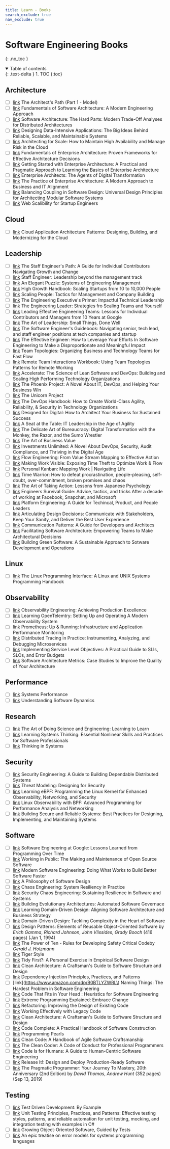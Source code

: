 ```yaml
---
title: Learn - Books
search_exclude: true
nav_exclude: true
---
```


<!-- prettier-ignore-start -->
# Software Engineering Books
{: .no_toc }

<details open markdown="block">
  <summary>
    Table of contents
  </summary>
  {: .text-delta }
1. TOC
{:toc}
</details>

<!-- prettier-ignore-end -->

## Architecture

-   [ ] [link](https://architectelevator.com/architecture/architect-path/) The Architect's Path (Part 1 - Model)
-   [ ] [link](https://www.amazon.com/Fundamentals-Software-Architecture-Engineering-Approach/dp/1098175514) Fundamentals of Software Architecture: A Modern Engineering Approach
-   [ ] [link](https://www.amazon.com/Software-Architecture-Trade-Off-Distributed-Architectures/dp/1492086894) Software Architecture: The Hard Parts: Modern Trade-Off Analyses for Distributed Architectures
-   [ ] [link](https://www.amazon.com/Designing-Data-Intensive-Applications-Reliable-Maintainable/dp/1449373321) Designing Data-Intensive Applications: The Big Ideas Behind Reliable, Scalable, and Maintainable Systems
-   [ ] [link](https://www.amazon.com/Architecting-Scale-Maintain-Availability-Manage/dp/1492057177) Architecting for Scale: How to Maintain High Availability and Manage Risk in the Cloud
-   [ ] [link](https://www.amazon.com/Fundamentals-Enterprise-Architecture-Frameworks-Effective/dp/1098159373) Fundamentals of Enterprise Architecture: Proven Frameworks for Effective Architecture Decisions
-   [ ] [link](https://www.amazon.com/Getting-Started-Enterprise-Architecture-Practical/dp/1484298578) Getting Started with Enterprise Architecture: A Practical and Pragmatic Approach to Learning the Basics of Enterprise Architecture
-   [ ] [link](https://www.amazon.com/gp/product/1763648621) Enterprise Architects: The Agents of Digital Transformation
-   [ ] [link](https://www.amazon.com/Practice-Enterprise-Architecture-Approach-Alignment/dp/064508252X) The Practice of Enterprise Architecture: A Modern Approach to Business and IT Alignment
-   [ ] [link](https://www.amazon.com/dp/0137353480) Balancing Coupling in Software Design: Universal Design Principles for Architecting Modular Software Systems
-   [ ] [link](https://www.amazon.com/dp/0071843655) Web Scalibility for Startup Engineers

## Cloud

-   [ ] [link](https://www.amazon.com/dp/1098116909) Cloud Application Architecture Patterns: Designing, Building, and Modernizing for the Cloud

## Leadership

-   [ ] [link](https://www.amazon.com/Staff-Engineers-Path-Individual-Contributors/dp/1098118731) The Staff Engineer's Path: A Guide for Individual Contributors Navigating Growth and Change
-   [ ] [link](https://www.amazon.com/Staff-Engineer-Leadership-beyond-management/dp/1736417916) Staff Engineer: Leadership beyond the management track
-   [ ] [link](https://www.amazon.com/dp/1732265186) An Elegant Puzzle: Systems of Engineering Management
-   [ ] [link](https://www.amazon.com/dp/1732265100) High Growth Handbook: Scaling Startups from 10 to 10,000 People
-   [ ] [link](https://www.amazon.com/dp/1953953212) Scaling People: Tactics for Management and Company Building
-   [ ] [link](https://www.amazon.com/dp/1098149483) The Engineering Executive's Primer: Impactful Technical Leadership
-   [ ] [link](https://www.amazon.com/dp/1098154061) The Engineering Leader: Strategies fro Scaling Teams and Yourself
-   [ ] [link](https://www.amazon.com/Leading-Effective-Engineering-Teams-Contributors/dp/109814824X) Leading Effective Engineering Teams: Lessons for Individual Contributors and Managers from 10 Years at Google
-   [ ] [link](https://www.amazon.com/dp/1492045691) The Art of Leadership: Small Things, Done Well
-   [ ] [link](https://www.amazon.com/dp/908338182X) The Software Engineer's Guidebook: Navigating senior, tech lead, and staff engineer positions at tech companies and startup
-   [ ] [link](https://www.amazon.com/dp/0996128107) The Effective Engineer: How to Leverage Your Efforts In Software Engineering to Make a Disproportionate and Meaningful Impact
-   [ ] [link](https://www.amazon.com/dp/1942788819) Team Topologies: Organizing Business and Technology Teams for Fast Flow
-   [ ] [link](https://www.amazon.com/dp/1942788819) Remote Team Interactions Workbook: Using Team Topologies Patterns for Remote Working
-   [ ] [link](https://www.amazon.com/Accelerate-Software-Performing-Technology-Organizations/dp/1942788339) Accelerate: The Science of Lean Software and DevOps: Building and Scaling High Performing Technology Organizations
-   [ ] [link](https://www.amazon.com/Phoenix-Project-bestselling-author-Unicorn/dp/1950508943) The Phoenix Project: A Novel About IT, DevOps, and Helping Your Business Win
-   [ ] [link](https://www.amazon.com/dp/1942788762) The Unicorn Project
-   [ ] [link](https://www.amazon.com/DevOps-Handbook-World-Class-Reliability-Organizations/dp/1950508404) The DevOps Handbook: How to Create World-Class Agility, Reliability, & Security in Technology Organizations
-   [ ] [link](https://www.amazon.com/dp/0262542765) Designed for Digital: How to Architect Your Business for Sustained Success
-   [ ] [link](https://www.amazon.com/dp/1942788118) A Seat at the Table: IT Leadership in the Age of Agility
-   [ ] [link](https://www.amazon.com/dp/1950508153) The Delicate Art of Bureaucracy: Digital Transformation with the Monkey, the Razor, and the Sumo Wrestler
-   [ ] [link](https://www.amazon.com/Art-Business-Value-Mark-Schwartz/dp/1942788045) The Art of Business Value
-   [ ] [link](https://www.amazon.com/dp/1950508536) Investments Unlimited: A Novel About DevOps, Security, Audit Compliance, and Thriving in the Digital Age
-   [ ] [link](https://www.amazon.com/dp/1950508455) Flow Engineering: From Value Stream Mapping to Effective Action
-   [ ] [link](https://www.amazon.com/dp/1950508498) Making Work Visible: Exposing Time Theft to Optimize Work & Flow
-   [ ] [link](https://www.amazon.com/dp/1453802266) Personal Kanban: Mapping Work | Navigating Life
-   [ ] [link](https://www.amazon.com/Time-Warrior-procrastination-people-pleasing-over-commitment/dp/1600250378) Time Warrior: How to defeat procrastination, people-pleasing, self-doubt, over-commitment, broken promises and chaos
-   [ ] [link](https://www.amazon.com/Art-Taking-Action-Japanese-Psychology/dp/0982427387) The Art of Taking Action: Lessons from Japanese Psychology
-   [ ] [link](https://www.amazon.com/dp/B09MBZBGFK) Engineers Survival Guide: Advice, tactics, and tricks After a decade of working at Facebook, Snapchat, and Microsoft
-   [ ] [link](https://www.amazon.com/Platform-Engineering-Technical-Product-Leaders/dp/1098153642) Platform Engineering: A Guide for Techincal, Product, and People Leaders
-   [ ] [link](https://www.amazon.com/dp/1492079227) Articulating Design Decisions: Communicate with Stakeholders, Keep Your Sanity, and Deliver the Best User Experience
-   [ ] [link](https://www.amazon.com/dp/1098140540) Communication Patterns: A Guide for Developers and Architecs
-   [ ] [link](https://www.amazon.com/dp/1098151860) Facilitating Software Architecture: Empowering Teams to Make Architectural Decisions
-   [ ] [link](https://www.amazon.com/Building-Green-Software-Sustainable-Development/dp/1098150627) Building Green Software: A Sustainable Approach to Sotware Development and Operations

## Linux

-   [ ] [link](https://www.amazon.com/dp/1593272200) The Linux Programming Interface: A Linux and UNIX Systems Programming Handbook

## Observability

-   [ ] [link](https://www.amazon.com/dp/1492076449) Observability Engineering: Achieving Production Excellence
-   [ ] [link](https://www.amazon.com/Learning-OpenTelemetry-Setting-Operating-Observability/dp/1098147189) Learning OpenTelemtry: Setting Up and Operating A Modern Observability System
-   [ ] [link](https://www.amazon.com/Prometheus-Infrastructure-Application-Performance-Monitoring/dp/1098131142) Prometheus: Up & Running: Infrastructure and Application Performance Monitoring
-   [ ] [link](https://www.amazon.com/dp/1492056634) Distributed Tracing in Practice: Instrumenting, Analyzing, and Debugging Microservices
-   [ ] [link](https://www.amazon.com/dp/1492076813) Implementing Service Level Objectives: A Practical Guide to SLIs, SLOs, and Error Budgets
-   [ ] [link](https://www.amazon.com/dp/1098112237) Software Architecture Metrics: Case Studies to Improve the Quality of Your Architecture

## Performance

-   [ ] [link](https://www.amazon.com/dp/0136820158) Systems Performance
-   [ ] [link](https://www.amazon.com/Understanding-Software-Addison-Wesley-Professional-Computing/dp/0137589735) Understanding Software Dynamics

## Research

-   [ ] [link](https://www.amazon.com/dp/1732265178) The Art of Doing Science and Engineering: Learning to Learn
-   [ ] [link](https://www.amazon.com/dp/109815133X) Learning Systems Thinking: Essential Nonlinear Skills and Practices for Software Professionals
-   [ ] [link](https://www.amazon.com/dp/1603580557) Thinking in Systems

## Security

-   [ ] [link](https://www.amazon.com/dp/1119642787) Security Engineering: A Guide to Building Dependable Distributed Systems
-   [ ] [link](https://www.amazon.com/dp/1118809998) Threat Modeling: Designing for Security
-   [ ] [link](https://www.amazon.com/dp/1098135121) Learning eBPF: Programming the Linux Kernel for Enhanced Observability, Networking, and Security
-   [ ] [link](https://www.amazon.com/Linux-Observability-BPF-Programming-Performance/dp/1492050202) Linux Observability with BPF: Advanced Programming for Performance Analysis and Networking
-   [ ] [link](https://www.amazon.com/dp/1492083127) Building Secure and Reliable Systems: Best Practices for Designing, Implementing, and Maintaining Systems

## Software

-   [ ] [link](https://www.amazon.com/Software-Engineering-Google-Lessons-Programming/dp/1492082791) Software Engineering at Google: Lessons Learned from Programming Over Time
-   [ ] [link](https://www.amazon.com/dp/0578675862) Working in Public: The Making and Maintenance of Open Source Software
-   [ ] [link](https://www.amazon.com/dp/0137314914) Modern Software Engineering: Doing What Works to Build Better Software Faster
-   [ ] [link](https://www.amazon.com/dp/173210221X) A Philosophy of Software Design
-   [ ] [link](https://www.amazon.com/Chaos-Engineering-System-Resiliency-Practice-ebook/dp/B086V7FD5F) Chaos Engineering: System Resiliency in Practice
-   [ ] [link](https://www.amazon.com/Security-Chaos-Engineering-Sustaining-Resilience/dp/1098113829) Security Chaos Engineering: Sustaining Resilience in Software and Systems
-   [ ] [link](https://www.amazon.com/dp/1492097543) Building Evolutionary Architectures: Automated Software Governace
-   [ ] [link](https://www.amazon.com/dp/1098100131) Learning Domain-Driven Design: Aligning Software Architecture and Business Strategy
-   [ ] [link](https://www.amazon.com/dp/0321125215) Domain-Driven Design: Tackling Complexity in the Heart of Software
-   [ ] [link](https://www.amazon.com/Design-Patterns-Elements-Reusable-Object-Oriented/dp/0201633612) Design Patterns: Elements of Reusable Object-Oriented Software by _Erich Gamma_, _Richard Johnson_, _John Vlissides_, _Grady Booch_ (416 pages) (Jan 1, 1994)
-   [ ] [link](https://spinroot.com/gerard/pdf/P10.pdf) The Power of Ten - Rules for Developing Safety Critical Codeby _Gerald J. Holzmann_
-   [ ] [link](https://github.com/tigerbeetle/tigerbeetle/blob/main/docs/TIGER_STYLE.md) Tiger Style
-   [ ] [link](https://www.amazon.com/dp/1098151240) Tidy First?: A Personal Exercise in Empirical Software Design
-   [ ] [link](https://www.amazon.com/Clean-Architecture-Craftsmans-Software-Structure/dp/0134494164) Clean Architecture: A Craftsman's Guide to Software Structure and Design
-   [ ] [link](https://www.amazon.com/dp/161729473X) Dependency Injection Principles, Practices, and Patterns
-   [ ] [link](https://www.amazon.com/dp/B0BTLYZWRL\) Naming Things: The Hardest Problem in Software Engineering
-   [ ] [link](https://www.amazon.com/dp/0137464401) Code That Fits in Your Head : Heuristics for Software Engineering
-   [ ] [link](https://www.amazon.com/dp/0321278658) Extreme Programming Explained: Embrace Change
-   [ ] [link](https://www.amazon.com/dp/0134757599) Refactoring: Improving the Design of Existing Code
-   [ ] [link](https://www.amazon.com/dp/0131177052) Working Effectively with Legacy Code
-   [ ] [link](https://www.amazon.com/dp/0134494164) Clean Architecture: A Craftsman's Guide to Software Structure and Design
-   [ ] [link](https://www.amazon.com/dp/0735619670) Code Complete: A Practical Handbook of Software Construction
-   [ ] [link](https://www.amazon.com/dp/0201657880) Programming Pearls
-   [ ] [link](https://www.amazon.com/dp/0132350882) Clean Code: A Handbook of Agile Software Craftsmanship
-   [ ] [link](https://www.amazon.com/dp/0137081073) The Clean Coder: A Code of Conduct for Professional Programmers
-   [ ] [link](https://www.amazon.com/dp/B0CN6PQ42B) Code Is for Humans: A Guide to Human-Centric Software Engineering
-   [ ] [link](https://www.amazon.com/dp/1680502395) Release It!: Design and Deploy Production-Ready Software
-   [ ] [link](https://www.amazon.com/Pragmatic-Programmer-journey-mastery-Anniversary/dp/0135957052) The Pragmatic Programmer: Your Journey To Mastery, 20th Anniversary (2nd Edition) by _David Thomas_, _Andrew Hunt_ (352 pages) (Sep 13, 2019)

## Testing

-   [ ] [link](https://www.amazon.com/dp/0321146530) Test Driven Development: By Example
-   [ ] [link](https://www.amazon.com/dp/1617296279) Unit Testing Principles, Practices, and Patterns: Effective testing styles, patterns, and reliable automation for unit testing, mocking, and integration testing with examples in C#
-   [ ] [link](https://www.amazon.com/dp/0321503627) Growing Object-Oriented Software, Guided by Tests
-   [ ] [link](https://typesanitizer.com/blog/errors.html) An epic treatise on error models for systems programming languages
